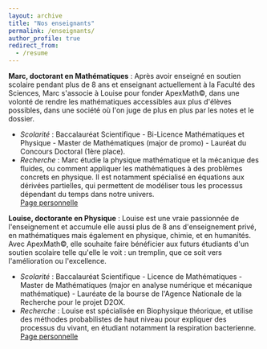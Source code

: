 ```yaml
---
layout: archive
title: "Nos enseignants"
permalink: /enseignants/
author_profile: true
redirect_from:
  - /resume
---
```


<b>Marc, doctorant en Mathématiques</b> :
Après avoir enseigné en soutien scolaire pendant plus de 8 ans et enseignant actuellement à la Faculté des Sciences, Marc s'associe à Louise pour fonder ApexMath©, dans une volonté de rendre les mathématiques accessibles aux plus d'élèves possibles, dans une société où l'on juge de plus en plus par les notes et le dossier. <br>
- <i>Scolarité</i> : Baccalauréat Scientifique - Bi-Licence Mathématiques et Physique - Master de Mathématiques (major de promo) - Lauréat du Concours Doctoral (1ère place).<br>
- <i>Recherche</i> : Marc étudie la physique mathématique et la mécanique des fluides, ou comment appliquer les mathématiques à des problèmes concrets en physique. Il est notamment spécialisé en équations aux dérivées partielles, qui permettent de modéliser tous les processus dépendant du temps dans notre univers. <br>
[Page personnelle](https://sachacardonna.github.io) 


<b>Louise, doctorante en Physique</b> :
Louise est une vraie passionnée de l'enseignement et accumule elle aussi plus de 8 ans d'enseignement privé, en mathématiques mais également en physique, chimie, et en humanités. Avec ApexMath©, elle souhaite faire bénéficier aux futurs étudiants d'un soutien scolaire telle qu'elle le voit : un tremplin, que ce soit vers l'amélioration ou l'excellence. <br>
- <i>Scolarité</i> : Baccalauréat Scientifique - Licence de Mathématiques - Master de Mathématiques (major en analyse numérique et mécanique mathématique) - Lauréate de la bourse de l'Agence Nationale de la Recherche pour le projet D2OX. <br>
- <i>Recherche</i> : Louise est spécialisée en Biophysique théorique, et utilise des méthodes probabilistes de haut niveau pour expliquer des processus du vivant, en étudiant notamment la respiration bacterienne. <br>
[Page personnelle](https://camillecelaries.github.io)
